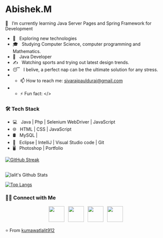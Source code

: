 # Abishek.M
🔭 &nbsp; I’m currently learning Java Server Pages and Spring Framework for Development
- 🤔 &nbsp; Exploring new technologies
- 🎓 &nbsp; Studying Computer Science, computer programming and Mathematics.
- 💼 &nbsp; Java Developer
- ✍️ &nbsp; Watching sports and trying out latest design trends. 
- 😴 &nbsp; I belive, a perfect nap can be the ultimate solution for any stress.
- - 📫 How to reach me: sivarajpauldurai@gmail.com
- - ⚡ Fun fact: </> 

<h3>🛠 Tech Stack</h3>

- 💻 &nbsp; Java | Php | Selenium WebDriver | JavaScript  
- 🌐 &nbsp; HTML | CSS | JavaScript
- 🛢 &nbsp; MySQL |
- 🔧 &nbsp; Eclipse | IntelliJ | Visual Studio code  | Git
- 🖥 &nbsp; Photoshop | Portfolio


[![GitHub Streak](https://github-readme-streak-stats.herokuapp.com?user=Abi8697&theme=submarine-flowers&border_radius=5&fire=DD701B)](https://git.io/streak-stats)

<br>

<img align="center" src="https://github-readme-stats.vercel.app/api?username=Abi8697&include_all_commits=true&count_private=true&show_icons=true&line_height=20&title_color=7A7ADB&icon_color=2234AE&text_color=D3D3D3&bg_color=0,000000,130F40" alt="lalit's Github Stats">

</br>



[![Top Langs](https://github-readme-stats.vercel.app/api/top-langs/?username=Abi8697&layout=compact&text_color=daf7dc&bg_color=151515)](https://github.com/Abi8697/github-readme-stats)




<h3> 🤝🏻 Connect with Me </h3>

<p align="center">
&nbsp; <a href="https://twitter.com/AbishekMahesh6?t=RcTtk-SUyeRGnX3CBgvXMA&s=09" target="_blank" rel="noopener noreferrer"><img src="https://img.icons8.com/plasticine/100/000000/twitter.png" width="50" /></a>  
&nbsp; <a href="https://www.instagram.com/shake_abi.here/" target="_blank" rel="noopener noreferrer"><img src="https://img.icons8.com/plasticine/100/000000/instagram-new.png" width="50" /></a>  
&nbsp; <a href="https://www.linkedin.com/in/abishek-mahesh-741a991b4/" target="_blank" rel="noopener noreferrer"><img src="https://img.icons8.com/plasticine/100/000000/linkedin.png" width="50" /></a>
&nbsp; <a href="mailto:abishekmahesh26@gmail.com" target="_blank" rel="noopener noreferrer"><img src="https://img.icons8.com/plasticine/100/000000/gmail.png"  width="50" /></a>
</p>

⭐️ From [kumawatlalit912](https://github.com/kumawatlalit912)
